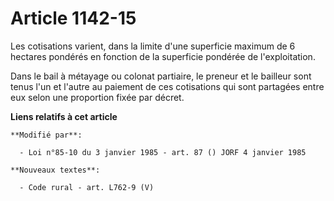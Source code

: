 # Article 1142-15

Les cotisations varient, dans la limite d'une superficie maximum de 6 hectares pondérés en fonction de la superficie pondérée
de l'exploitation.

Dans le bail à métayage ou colonat partiaire, le preneur et le bailleur sont tenus l'un et l'autre au paiement de ces
cotisations qui sont partagées entre eux selon une proportion fixée par décret.

**Liens relatifs à cet article**

	**Modifié par**:

	  - Loi n°85-10 du 3 janvier 1985 - art. 87 () JORF 4 janvier 1985

	**Nouveaux textes**:

	  - Code rural - art. L762-9 (V)
